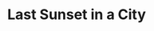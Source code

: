---
title: "Last Sunset in a City"
image: "sunsetblr.png"
year: 2024
content: "Acrylic on paper"
order: 1
---